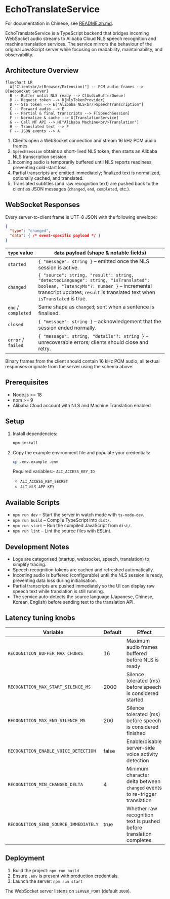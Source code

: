 # EchoTranslateService

For documentation in Chinese, see [README.zh.md](README.zh.md).

EchoTranslateService is a TypeScript backend that bridges incoming WebSocket audio streams to Alibaba Cloud NLS speech recognition and machine translation services. The service mirrors the behaviour of the original JavaScript server while focusing on readability, maintainability, and observability.

## Architecture Overview

```mermaid
flowchart LR
  A["Client<br/>(Browser/Extension)"] -- PCM audio frames --> B[WebSocket Server]
  B -- Buffer until NLS ready --> C[AudioBufferQueue]
  B -- Request token --> D[NlsTokenProvider]
  D -- STS token --> E["Alibaba NLS<br/>SpeechTranscription"]
  C -- Forward audio --> E
  E -- Partial & final transcripts --> F[SpeechSession]
  F -- Normalize & cache --> G[TranslationService]
  G -- Call MT API --> H["Alibaba Machine<br/>Translation"]
  H -- Translated text --> F
  F -- JSON events --> A
```

1. Clients open a WebSocket connection and stream 16 kHz PCM audio frames.
2. `SpeechSession` obtains a short-lived NLS token, then starts an Alibaba NLS transcription session.
3. Incoming audio is temporarily buffered until NLS reports readiness, preventing cold-start loss.
4. Partial transcripts are emitted immediately; finalized text is normalized, optionally cached, and translated.
5. Translated subtitles (and raw recognition text) are pushed back to the client as JSON messages (`changed`, `end`, `completed`, etc.).

## WebSocket Responses

Every server-to-client frame is UTF-8 JSON with the following envelope:

```json
{
  "type": "changed",
  "data": { /* event-specific payload */ }
}
```

| `type` value | `data` payload (shape & notable fields) |
| ------------ | --------------------------------------- |
| `started`    | `{ "message": string }` – emitted once the NLS session is active. |
| `changed`    | `{ "source": string, "result": string, "detectedLanguage": string, "isTranslated": boolean, "latencyMs"?: number }` – incremental transcript updates; `result` is translated text when `isTranslated` is true. |
| `end` / `completed` | Same shape as `changed`; sent when a sentence is finalised. |
| `closed`     | `{ "message": string }` – acknowledgement that the session ended normally. |
| `error` / `failed` | `{ "message": string, "details"?: string }` – unrecoverable errors; clients should close and retry. |

Binary frames from the client should contain 16 kHz PCM audio; all textual responses originate from the server using the schema above.

## Prerequisites

- Node.js >= 18
- npm >= 9
- Alibaba Cloud account with NLS and Machine Translation enabled

## Setup

1. Install dependencies:

   ```bash
   npm install
   ```
2. Copy the example environment file and populate your credentials:

   ```bash
   cp .env.example .env
   ```

   Required variables:- `ALI_ACCESS_KEY_ID`

   - `ALI_ACCESS_KEY_SECRET`
   - `ALI_NLS_APP_KEY`

## Available Scripts

- `npm run dev` – Start the server in watch mode with `ts-node-dev`.
- `npm run build` – Compile TypeScript into `dist/`.
- `npm run start` – Run the compiled JavaScript from `dist/`.
- `npm run lint` – Lint the source files with ESLint.

## Development Notes

- Logs are categorised (startup, websocket, speech, translation) to simplify tracing.
- Speech recognition tokens are cached and refreshed automatically.
- Incoming audio is buffered (configurable) until the NLS session is ready, preventing data loss during initialisation.
- Partial transcripts are pushed immediately so the UI can display raw speech text while translation is still running.
- The service auto-detects the source language (Japanese, Chinese, Korean, English) before sending text to the translation API.

## Latency tuning knobs

| Variable                                | Default | Effect                                                                       |
| --------------------------------------- | ------- | ---------------------------------------------------------------------------- |
| `RECOGNITION_BUFFER_MAX_CHUNKS`       | 16      | Maximum audio frames buffered before NLS is ready                            |
| `RECOGNITION_MAX_START_SILENCE_MS`    | 2000    | Silence tolerated (ms) before speech is considered started                   |
| `RECOGNITION_MAX_END_SILENCE_MS`      | 200     | Silence tolerated (ms) before speech is considered finished                  |
| `RECOGNITION_ENABLE_VOICE_DETECTION`  | false   | Enable/disable server-side voice activity detection                          |
| `RECOGNITION_MIN_CHANGED_DELTA`       | 4       | Minimum character delta between `changed` events to re-trigger translation |
| `RECOGNITION_SEND_SOURCE_IMMEDIATELY` | true    | Whether raw recognition text is pushed before translation completes          |

## Deployment

1. Build the project: `npm run build`
2. Ensure `.env` is present with production credentials.
3. Launch the server: `npm run start`

The WebSocket server listens on `SERVER_PORT` (default `3000`).
